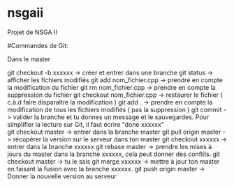 ﻿# nsgaii
Projet de NSGA II

#Commandes de Git:

Dans le master

git checkout -b xxxxxx  -> créer et entrer dans une branche
git status -> afficher les fichiers modifiés
git add nom_fichier.cpp -> prendre en compte la modification du fichier
git rm nom_fichier.cpp -> prendre en compte la suppression du fichier
git checkout nom_fichier.cpp -> restaurer le fichier ( c.à.d faire disparaître la modification )
git add . -> prendre en compte la modification de tous les fichiers modifiés ( pas la suppression )
git commit -> valider la branche et tu donnes un message et le sauvegardes. Pour simplifier la lecture sur Git, il faut écrire "done xxxxxx"  
git checkout master -> entrer dans la branche master
git pull origin master -> récupérer la version sur le serveur dans ton master
git checkout xxxxxx -> entrer dans la branche xxxxxx
git rebase master -> prendre les mises à jours du master dans la branche xxxxxx, cela peut donner des conflits.
git checkout master -> tu le sais 
git merge xxxxxx -> mettre à jour ton master en faisant la fusion avec la branche xxxxxx.
git push origin master -> Donner la nouvelle version au serveur
